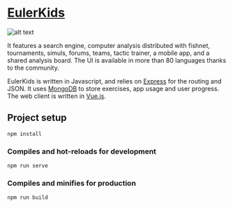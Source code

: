 # [EulerKids](https://www.eulerkids.com)

![alt text](https://raw.githubusercontent.com/andresperezc/EulerKids/master/static/CoverGithub/ekCoverGit.png?token=AQdMHmenQpuvAup8Mw8lvG-v_Ltvqwm3ks5b2KhIwA%3D%3D)

It features a search engine, computer analysis distributed with fishnet, tournaments, simuls, 
forums, teams, tactic trainer, a mobile app, and a shared analysis board. 
The UI is available in more than 80 languages thanks to the community.

EulerKids is written in Javascript, and relies on [Express](http://expressjs.com/) for the routing and JSON. 
It uses [MongoDB](https://www.mongodb.com/) to store exercises, app usage and user progress.
The web client is written in [Vue.js](https://vuejs.org/). 

## Project setup
```
npm install
```

### Compiles and hot-reloads for development
```
npm run serve
```

### Compiles and minifies for production
```
npm run build
```

